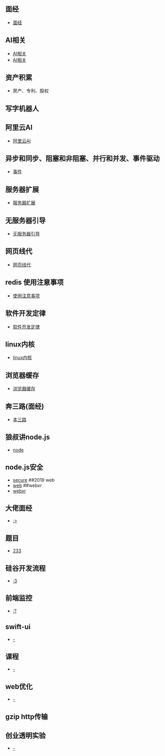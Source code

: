 ## 面经
- [面经](https://www.infoq.cn/article/gkUZZ_qQ6gCuoqpSAcw3)
## AI相关
- [AI相关](https://www.infoq.cn/article/YGy9JkRvyD-BIOdcKzRa)
- [AI相关](https://www.infoq.cn/article/UB7YFmdUoNO*MeDHomho)
## 资产积累
- 房产、专利、股权
## 写字机器人
## 阿里云AI
- [阿里云AI](https://www.infoq.cn/article/NxTj8-xC2KIZxGiFVMMu)
## 异步和同步、阻塞和非阻塞、并行和并发、事件驱动
- [事件](https://luminousmen.com/post/asynchronous-programming-blocking-and-non-blocking)
## 服务器扩展
- [服务器扩展](https://arcentry.com/blog/scaling-webapps-for-newbs-and-non-techies/)
## 无服务器引导
- [无服务器引导](https://arcentry.com/blog/)
## 网页线代
- [网页线代](http://immersivemath.com/ila/learnmore.html)
## redis 使用注意事项
- [使用注意事项](https://www.infoq.cn/article/K7dB5AFKI9mr5Ugbs_px)
## 软件开发定律
- [软件开发定律](https://www.infoq.cn/article/1dyfkOTeohgHSCh_Xle9)
## linux内核
- [linux内核](https://xinqiu.gitbooks.io/linux-insides-cn/content/Booting/linux-bootstrap-1.html)
## 浏览器缓存
- [浏览器缓存](https://www.infoq.cn/article/8VU-VCrhoxducaFPrNOL)
## 奔三路(面经)
- [本三路](http://www.bslxx.com/)
## 狼叔讲node.js
- [node](https://yq.aliyun.com/articles/615518)
## node.js安全
- [secure](https://segmentfault.com/a/1190000003860400)
##2019 web
- [web](https://www.infoq.cn/article/DcIG3BX0DG*YrcyJCttC)
##webxr
- [webxr](https://www.w3.org/TR/webxr/)
## 大佬面经
- [:>](http://www.bslxx.com/a/mianshiti/bijingmianjing/2018/0611/1998.html)
## 题目
- [233](https://www.infoq.cn/article/hqgQHz6DSYZNBS7B*93E)
## 硅谷开发流程
- [:3](https://www.infoq.cn/article/tQrY-B15aRoBdzyr2aOh)
## 前端监控
- [:?](https://www.cnblogs.com/hustskyking/p/fe-monitor.html)
## swift-ui
- [-](https://www.infoq.cn/article/Puii*HdQWCDjPzvTNcKq)
## 课程
- [-](https://www.classcentral.com/)
## web优化
- [-](https://www.infoq.cn/article/Xxyy8WZrWLwUlIF0*IxR)
## gzip http传输
## 创业透明实验
- [-](https://blog.t9t.io/)